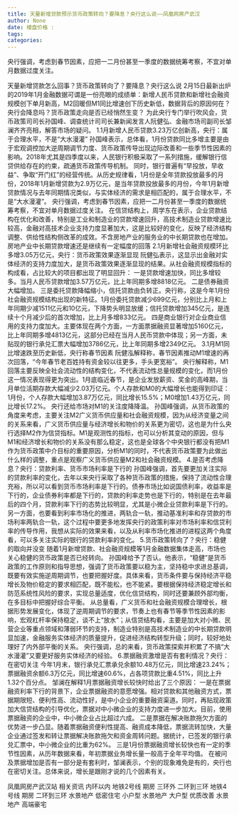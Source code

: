 ```yaml
---
title: 天量新增贷款预示货币政策转向？要降息？央行这么说——凤凰网房产武汉
author: None
date: 楼盘价格 : 
tags: 
categories: 
---
```

央行强调，考虑到春节因素，应把一二月份甚至一季度的数据统筹考察，不宜对单月数据过度关注。
<!-- more -->
天量新增贷款怎么回事？货币政策转向了？要降息？央行这么说
2月15日最新出炉的2019年1月金融数据可谓是一份亮眼的成绩单：新增人民币贷款和新增社会融资规模创下单月新高，M2回暖但M1同比增速创下历史新低，数据背后的原因何在？央行会降息吗？货币政策走向是否已经悄然生变？
为此央行专门举行吹风会，货币政策司司长孙国峰、调查统计司司长兼新闻发言人阮健弘、金融市场司副司长邹澜齐齐亮相，解答市场的疑问。
1.1月新增人民币贷款3.23万亿创新高，央行：属于合理水平，不是“大水漫灌”
孙国峰表示，总体看，1月份贷款同比多增主要是由于宏观调控加大逆周期调节力度、货币政策传导出现边际改善和一些季节性因素的影响。2018年尤其是四季度以来，人民银行积极采取了一系列措施，缓解银行信贷供给存在的约束，疏通货币政策传导机制。
同时，银行普遍有“早投放，早收益”、争取“开门红”的经营传统。从历史规律看，1月份是全年贷款投放最多的月份，2018年1月新增贷款为2.9万亿元，是当年贷款投放最多的月份，今年1月新增贷款情况与去年同期情况类似，与实体经济的需求是相匹配的，属于合理水平，不是“大水漫灌”。
央行强调，考虑到春节因素，应把一二月份甚至一季度的数据统筹考察，不宜对单月数据过度关注。
在信贷结构上，周学东在表示，企业贷款结构在优化和改善，特别是工业和制造业的贷款增速回升，高技术制造业贷款增速比较高，金融对高技术企业支持力度显著加大，这是比较好的变化，反映了经济结构调整、供给性结构侧改革的成效。不含房地产业的服务业的中长期贷款也在增加。房地产业中长期贷款增速还是继续有一定幅度的回落
2.1月新增社会融资规模环比多增3.05万亿元，央行：货币政策效果逐渐显现
阮健弘表示，这显示出金融对实体经济的支持力度加大，是货币政策效果逐渐显现的结果。从社会融资规模指标的构成看，占比较大的项目都出现了明显回升：
一是贷款增速加快，同比多增较多。当月人民币贷款增加3.57万亿元，比上年同期多增8818亿元。
二是债券融资大幅增加。
三是委托贷款降幅缩小，信托贷款由负转正。央行称，这是今年1月份社会融资规模结构出现的新特征。1月份委托贷款减少699亿元，分别比上月和上年同期少减1511亿元和10亿元，下降势头明显放缓；信托贷款增加345亿元，是连续十个月减少后的首次增加，比上月多增833亿元。
四是商业银行对企业商业信用的支持力度加大。主要体现在两个方面，一方面票据融资显著增加5160亿元，比上年同期多增4813亿元，这部分已经在当月人民币贷款中体现；另一方面，未贴现的银行承兑汇票大幅增加3786亿元，比上年同期多增2349亿元。
3.1月M1同比增速跌至历史新低，央行称春节因素
阮健泓解释称，春节因素推动M1增速的再次回落，“今年春节老百姓持有资金较以往更多，手头更宽裕”。
央行解释称，M1回落主要反映全社会流动性的结构变化，不代表流动性总量规模的变化，而1月份这一情况表现得更为突出。1月底临近春节，是企业发放薪资、奖金的高峰期，当月单位活期存款大幅减少2.03万亿元。个人存款和M0的大幅增长也能得到印证：1月份，个人存款大幅增加3.87万亿元，同比增长15.5%；M0增加1.43万亿元，同比增长17.2%。
央行还给市场对M1的关注度降降温。
孙国峰强调，从货币政策的角度来考虑，主要关注M2广义货币供应量和社会融资规模，因为从经济变量之间的关系来看，广义货币供应量与经济增长和物价的关系更为密切，这也是为什么央行选择M2作为信贷指标。M1是观测性的指标，也可以分析其变动的原因，但与M1和经济增长和物价的关系没有那么稳定，这也是全球各个中央银行都没有把M1作为货币政策中介目标的重要原因，分析M1的同时，不代表货币政策要为此做出什么样的调整，重点是观察广义货币供应量M2和社会融资规模。
4.是否考虑降息？央行：贷款利率、货币市场利率是下行的
孙国峰强调，首先要更加关注实际的贷款利率的变化，去年以来央行采取了各种货币政策的措施，保持了流动性合理充裕，所以可以看到货币市场利率是下行的。债券市场比如说国债利率，收益率是下行的，企业债券利率都是下行的，贷款的利率走势也是下行的，特别是在去年最后的四个月，贷款利率下行的态势比较明显，尤其是小微企业贷款利率是下行的。
另一方面，也要看到利率市场化的推进，两轨合一轨，推动基准利率和存贷款的市场利率两轨合一轨，这个过程中要更多地发挥央行的政策利率对市场利率和信贷利率的传导作用，我想从实际的效果来看，以及从利率市场化推进的进程这两个角度看，可以多关注实际的银行的贷款利率的变化。
5.货币政策转向了？央行：稳健的取向并没变
随着1月新增贷款、社会融资规模等1月金融数据集体走高，市场也关心稳健的货币政策是否已经转向。
孙国峰给予了否认。他表示，“稳健”是货币政策的工作原则和指导思想，强调了货币政策要以稳为主，坚持稳中求进总基调，既要有效实施逆周期调节，也要把握好度。具体来看，货币条件要与保持经济平稳增长及物价稳定的要求相匹配，既不能松，也不能紧。要根据保持经济稳定增长和防范系统性风险的要求，实现总量适度，优化信贷结构，同时还要兼顾外部均衡，在多目标中把握好综合平衡。
从总量看，广义货币和社会融资规模合理增长，根据形势发展变化，体现了逆周期调节的要求，节奏上也有春节等季节性因素的影响，宏观杠杆率保持稳定，谈不上“放水”；从信贷结构看，主要是加大对小微、民营企业等重点领域和薄弱环节的支持，制造业特别是高技术制造业的中长期贷款明显加速，金融服务实体经济的质量提升，促进经济结构转型升级；同时，较好地处理好了内外部平衡的关系。
央行强调，总的来看，货币政策探索并积累了不搞“大水漫灌”又要更好服务实体经济的经验。
6.票据融资激增是否有套利情况？央行：在密切关注
今年1月末，银行承兑汇票承兑余额10.48万亿元，同比增速23.24%；票据融资余额6.3万亿元，同比增速60.6%，占各项贷款比重4.51%，同比上升1.32个百分点。
邹澜在解释1月票据融资增长较快时给出了三个原因：
一是在票据融资利率下行的背景下，企业票据融资的意愿增强。相对贷款和其他融资方式，票据期限短、便利性高、流动性好，是中小企业的重要融资渠道。同时，再贴现政策加大信贷结构的引导优化，票据对中小微企业的支持力度进一步加大。目前，使用票据融资的企业中，中小微企业占比超过六成。
二是票据在解决账款拖欠方面的优势进一步凸显。随着票据融资便利性提高、融资成本降低，票据流转加快，大量企业通过签发和转让票据解决账款拖欠和资金周转问题。据统计，已签发的银行承兑汇票中，中小微企业的比重为62%。
三是1月份票据融资增长较快也有一定的季节性因素，从历年数据来看，年初票据业务增长量一般高于全年平均值。
在被问及票据增加是否有一部分是有套利时，邹澜表示，个别的现象难免是有的，央行也在密切关注。总体来说，增长是跟刚才说的几个因素有关。
                        
                        
                        
                        
                                        
                    
                    
                
                    
                    
                    
                
                    
                
凤凰网房产武汉站
相关资讯
内环以内 地铁2号线
期房 三环外
二环到三环 地铁4号线
期房 二环到三环
水景地产 低密住宅
小户型 水景地产
大户型 优质改善
水景地产 高端豪宅
	                        
	                    
	                        
	                    
